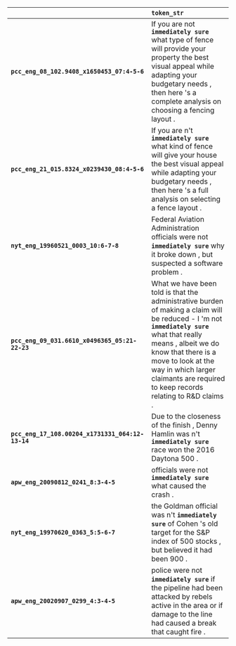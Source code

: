 |                                                  | `token_str`                                                                                                                                                                                                                                                                                       |
|:-------------------------------------------------|:--------------------------------------------------------------------------------------------------------------------------------------------------------------------------------------------------------------------------------------------------------------------------------------------------|
| **`pcc_eng_08_102.9408_x1650453_07:4-5-6`**      | If you are not __``immediately sure``__ what type of fence will provide your property the best visual appeal while adapting your budgetary needs , then here 's a complete analysis on choosing a fencing layout .                                                                                |
| **`pcc_eng_21_015.8324_x0239430_08:4-5-6`**      | If you are n't __``immediately sure``__ what kind of fence will give your house the best visual appeal while adapting your budgetary needs , then here 's a full analysis on selecting a fence layout .                                                                                           |
| **`nyt_eng_19960521_0003_10:6-7-8`**             | Federal Aviation Administration officials were not __``immediately sure``__ why it broke down , but suspected a software problem .                                                                                                                                                                |
| **`pcc_eng_09_031.6610_x0496365_05:21-22-23`**   | What we have been told is that the administrative burden of making a claim will be reduced - I 'm not __``immediately sure``__ what that really means , albeit we do know that there is a move to look at the way in which larger claimants are required to keep records relating to R&D claims . |
| **`pcc_eng_17_108.00204_x1731331_064:12-13-14`** | Due to the closeness of the finish , Denny Hamlin was n't __``immediately sure``__ race won the 2016 Daytona 500 .                                                                                                                                                                                |
| **`apw_eng_20090812_0241_8:3-4-5`**              | officials were not __``immediately sure``__ what caused the crash .                                                                                                                                                                                                                               |
| **`nyt_eng_19970620_0363_5:5-6-7`**              | the Goldman official was n't __``immediately sure``__ of Cohen 's old target for the S&P index of 500 stocks , but believed it had been 900 .                                                                                                                                                     |
| **`apw_eng_20020907_0299_4:3-4-5`**              | police were not __``immediately sure``__ if the pipeline had been attacked by rebels active in the area or if damage to the line had caused a break that caught fire .                                                                                                                            |
